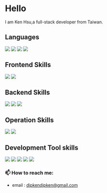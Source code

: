 # Hello

I am Ken Hsu,a full-stack developer from Taiwan.


## Languages

![](https://img.shields.io/badge/-Java-A4B0F5?style=for-the-badge&logo=openJdk&logoColor=white)
![](https://img.shields.io/badge/-Kotlin-B388EB?style=for-the-badge&logo=kotlin&logoColor=white)
![](https://img.shields.io/badge/-Typescript-3178C6?style=for-the-badge&logo=typescript&logoColor=white)
![](https://img.shields.io/badge/-Golang-00ADD8?style=for-the-badge&logo=go&logoColor=white)

## Frontend Skills

![](https://img.shields.io/badge/-React-61DAFB?style=for-the-badge&logo=react&logoColor=white&link=https://github.com/facebook/react)
![](https://img.shields.io/badge/-Material%20Ui-A4B0F5?style=for-the-badge&logo=react&logoColor=white&link=https://github.com/facebook/react)

## Backend Skills

![](https://img.shields.io/badge/-Gin-00ADD8?style=for-the-badge&logo=go&logoColor=white&link=https://github.com/gin-gonic/gin)
![](https://img.shields.io/badge/-Spring%20Boot-47A248?style=for-the-badge&logo=spring&logoColor=white)
![](https://img.shields.io/badge/-Redis-DC382D?style=for-the-badge&logo=redis&logoColor=white)

## Operation Skills

![](https://img.shields.io/badge/-Docker-2496ED?style=for-the-badge&logo=docker&logoColor=white)
![](https://img.shields.io/badge/-Apache%20Tomcat-FF5376?style=for-the-badge&logo=apache&logoColor=white)

## Development Tool skills

![](https://img.shields.io/badge/-Git-F05032?style=for-the-badge&logo=git&logoColor=white)
![](https://img.shields.io/badge/-Github-181717?style=for-the-badge&logo=github&logoColor=white)
![](https://img.shields.io/badge/-Intellij%20Idea-A4243B?style=for-the-badge&logo=intellij%20idea&logoColor=white)
![](https://img.shields.io/badge/-POSTMAN-BD632F?style=for-the-badge&logo=postman&logoColor=white)
![](https://img.shields.io/badge/-Linux-273E47?style=for-the-badge&logo=%20idea&logoColor=white)



### 📫 How to reach me:

- email : djpkendjpken@gmail.com